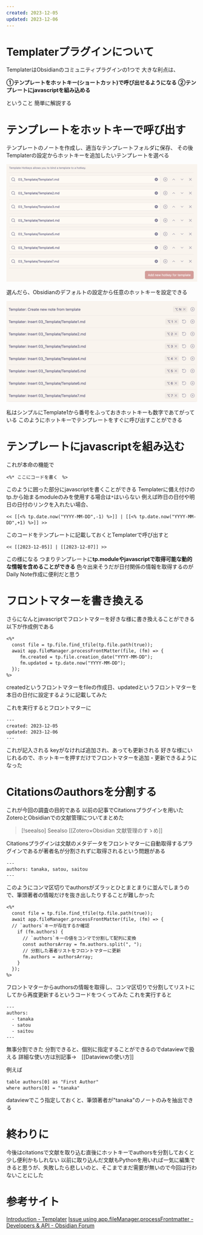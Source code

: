 ```yaml
---
created: 2023-12-05
updated: 2023-12-06
---
```

# Templaterプラグインについて

TemplaterはObsidianのコミュニティプラグインの1つで
大きな利点は、

**①テンプレートをホットキー(ショートカット)で呼び出せるようになる**
**②テンプレートにjavascriptを組み込める**

ということ
簡単に解説する

# テンプレートをホットキーで呼び出す

テンプレートのノートを作成し、適当なテンプレートフォルダに保存、
その後Templaterの設定からホットキーを追加したいテンプレートを選べる

![Pasted image 20231206080931.png](Pasted%20image%2020231206080931.png)

選んだら、Obsidianのデフォルトの設定から任意のホットキーを設定できる

![Pasted image 20231206081504.png](Pasted%20image%2020231206081504.png)

私はシンプルにTemplate1から番号をふっておきホットキーも数字であてがっている
このようにホットキーでテンプレートをすぐに呼び出すことができる

# テンプレートにjavascriptを組み込む

これが本命の機能で

```
<%* ここにコードを書く　%>
```

このように囲った部分にjavascriptを書くことができる
Templaterに備え付けのtp.から始まるmoduleのみを使用する場合は`*`はいらない
例えば昨日の日付や明日の日付のリンクを入れたい場合、

```
<< [[<% tp.date.now("YYYY-MM-DD",-1) %>]] | [[<% tp.date.now("YYYY-MM-DD",+1) %>]] >>
```

このコードをテンプレートに記載しておくとTemplaterで呼び出すと

```
<< [[2023-12-05]] | [[2023-12-07]] >>
```

この様になる
つまりテンプレートに**tp.moduleやjavascriptで取得可能な動的な情報を含めることができる**
色々出来そうだが日付関係の情報を取得するのがDaily Note作成に便利だと思う

# フロントマターを書き換える

さらになんとjavascriptでフロントマターを好きな様に書き換えることができる
以下が作成例である
```
<%*
  const file = tp.file.find_tfile(tp.file.path(true));
  await app.fileManager.processFrontMatter(file, (fm) => {
	 fm.created = tp.file.creation_date("YYYY-MM-DD");
	 fm.updated = tp.date.now("YYYY-MM-DD");
  });
%>
```

createdというフロントマターをfileの作成日、updatedというフロントマターを本日の日付に設定するように記載してみた

これを実行するとフロントマターに

```
---
created: 2023-12-05
updated: 2023-12-06
---
```

これが記入される
keyがなければ追加され、あっても更新される
好きな様にいじれるので、ホットキーを押すだけでフロントマターを追加・更新できるようになった

# Citationsのauthorsを分割する

これが今回の調査の目的である
以前の記事でCitationsプラグインを用いたZoteroとObsidianでの文献管理についてまとめた
> [!seealso] Seealso
> [[Zotero×Obsidian 文献管理のすゝめ]]
> 

Citationsプラグインは文献のメタデータをフロントマターに自動取得するプラグインであるが著者名が分割されずに取得されるという問題がある

```
---
authors: tanaka, satou, saitou
---
```

このようにコンマ区切りでauthorsがズラッとひとまとまりに並んでしまうので、筆頭著者の情報だけを抜き出したりすることが難しかった

```
<%*
  const file = tp.file.find_tfile(tp.file.path(true));
  await app.fileManager.processFrontMatter(file, (fm) => {
  // `authors`キーが存在するか確認
    if (fm.authors) {
      // `authors`キーの値をコンマで分割して配列に変換
      const authorsArray = fm.authors.split(", ");
      // 分割した著者リストをフロントマターに更新
      fm.authors = authorsArray;
    }
  });
%>
```

フロントマターからauthorsの情報を取得し、コンマ区切りで分割してリストにしてから再度更新するというコードをつくってみた
これを実行すると

```
---
authors:
  - tanaka
  - satou
  - saitou
---
```

無事分割できた
分割できると、個別に指定することができるのでdataviewで扱える
詳細な使い方は別記事→　[[Dataviewの使い方]]

例えば
```
table authors[0] as "First Author"
where authors[0] = "tanaka" 
```
dataviewでこう指定しておくと、筆頭著者が"tanaka"のノートのみを抽出できる

# 終わりに

今後はcitationsで文献を取り込む直後にホットキーでauthorsを分割しておくと少し便利かもしれない
以前に取り込んだ文献もPythonを用いれば一気に編集できると思うが、失敗したら悲しいのと、そこまでまだ需要が無いので今回は行わないことにした

# 参考サイト
[Introduction - Templater](https://silentvoid13.github.io/Templater/introduction.html)
[Issue using app.fileManager.processFrontmatter - Developers & API - Obsidian Forum](https://forum.obsidian.md/t/issue-using-app-filemanager-processfrontmatter/51233/6)
